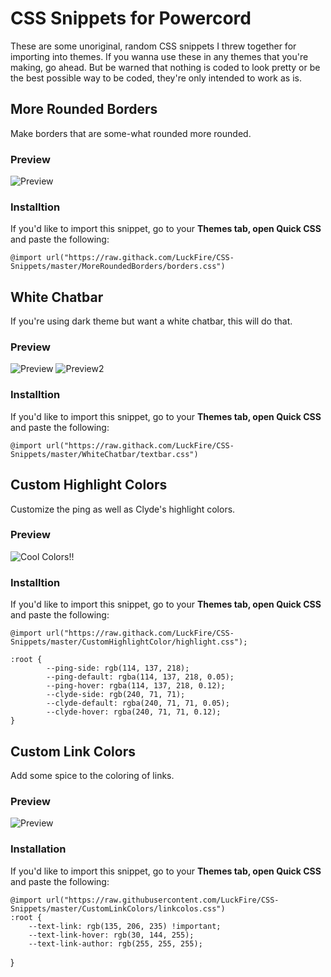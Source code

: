 # CSS Snippets for Powercord
These are some unoriginal, random CSS snippets I threw together for importing into themes. If you wanna use these in any themes that you're making, go ahead. But be warned that nothing is coded to look pretty or be the best possible way to be coded, they're only intended to work as is.

## More Rounded Borders
Make borders that are some-what rounded more rounded.
### Preview
![Preview ](https://cdn.discordapp.com/attachments/738968109288914976/751152635196735528/unknown.png)
### Installtion
If you'd like to import this snippet, go to your **Themes tab, open Quick CSS** and paste the following: 

	@import url("https://raw.githack.com/LuckFire/CSS-Snippets/master/MoreRoundedBorders/borders.css")
  

## White Chatbar
If you're using dark theme but want a white chatbar, this will do that.

### Preview
![Preview](https://cdn.discordapp.com/attachments/738968109288914976/752283695125364806/unknown.png)
![Preview2](https://cdn.discordapp.com/attachments/738968109288914976/752281020992061515/unknown.png)  

### Installtion
If you'd like to import this snippet, go to your **Themes tab, open Quick CSS** and paste the following:

    @import url("https://raw.githack.com/LuckFire/CSS-Snippets/master/WhiteChatbar/textbar.css")

## Custom Highlight Colors
Customize the ping as well as Clyde's highlight colors.

### Preview 
![Cool Colors!!](https://cdn.discordapp.com/attachments/738968109288914976/752296542207213653/unknown.png)

### Installtion
If you'd like to import this snippet, go to your **Themes tab, open Quick CSS** and paste the following:

    @import url("https://raw.githack.com/LuckFire/CSS-Snippets/master/CustomHighlightColor/highlight.css");

    :root {
            --ping-side: rgb(114, 137, 218);
            --ping-default: rgba(114, 137, 218, 0.05);
            --ping-hover: rgba(114, 137, 218, 0.12);
            --clyde-side: rgb(240, 71, 71); 
            --clyde-default: rgba(240, 71, 71, 0.05);
            --clyde-hover: rgba(240, 71, 71, 0.12);
    }


## Custom Link Colors
Add some spice to the coloring of links.

### Preview
![Preview](https://cdn.discordapp.com/attachments/738968109288914976/752318169531809802/unknown.png)

### Installation
If you'd like to import this snippet, go to your  **Themes tab, open Quick CSS**  and paste the following:

	@import url("https://raw.githubusercontent.com/LuckFire/CSS-Snippets/master/CustomLinkColors/linkcolos.css")
	:root {
   		--text-link: rgb(135, 206, 235) !important;
   		--text-link-hover: rgb(30, 144, 255);
   		--text-link-author: rgb(255, 255, 255);
}
